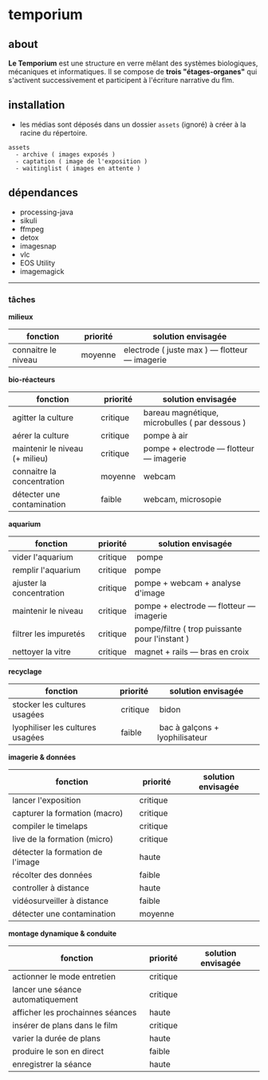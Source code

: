 # temporium

## about
**Le Temporium** est une structure en verre mêlant des systèmes biologiques, mécaniques et  informatiques. Il se compose de **trois "étages-organes"** qui s'activent successivement et participent à l'écriture narrative du flm.

## installation
- les médias sont déposés dans un dossier `assets` (ignoré) à créer à la racine du répertoire.

````
assets
  - archive ( images exposés ) 
  - captation ( image de l'exposition ) 
  - waitinglist ( images en attente )
````

## dépendances

- processing-java
- sikuli
- ffmpeg
- detox
- imagesnap
- vlc
- EOS Utility
- imagemagick

___

### tâches

**milieux**

| fonction                          | priorité | solution envisagée                                            |
| --------------------------------- | -------- |-------------------------------------------------------------- |
| connaitre le niveau               | moyenne  | electrode ( juste max ) — flotteur — imagerie                 |

**bio-réacteurs**

| fonction                          | priorité | solution envisagée                                            |
| --------------------------------- | -------- |-------------------------------------------------------------- |
| agitter la culture                | critique | bareau magnétique, microbulles ( par dessous )                |
| aérer la culture                  | critique | pompe à air                                                   |
| maintenir le niveau (+ milieu)    | critique | pompe + electrode — flotteur — imagerie                       |
| connaitre la concentration        | moyenne  | webcam                                                        |
| détecter une contamination        | faible   | webcam, microsopie                                            |

**aquarium**

| fonction                          | priorité | solution envisagée                                            |
| --------------------------------- | -------- |-------------------------------------------------------------- |
| vider l'aquarium                  | critique | pompe                                                         |
| remplir l'aquarium                | critique | pompe                                                         |
| ajuster la concentration          | critique | pompe + webcam + analyse d'image                              |
| maintenir le niveau               | critique | pompe + electrode — flotteur — imagerie                       | 
| filtrer les impuretés             | critique | pompe/filtre ( trop puissante pour l'instant )                |
| nettoyer la vitre                 | critique | magnet + rails — bras en croix                                | 

**recyclage**

| fonction                          | priorité | solution envisagée                                            |
| --------------------------------- | -------- |-------------------------------------------------------------- |
| stocker les cultures usagées      | critique | bidon                                                         |
| lyophiliser les cultures usagées  | faible   | bac à galçons + lyophilisateur                                |


**imagerie & données**

| fonction                          | priorité | solution envisagée                                            |
| --------------------------------- | -------- |-------------------------------------------------------------- |
| lancer l'exposition               | critique | |
| capturer la formation (macro)     | critique | |
| compiler le timelaps              | critique | |
| live de la formation (micro)      | critique | |
| détecter la formation de l'image  | haute    | |
| récolter des données              | faible   | |
| controller à distance             | haute    | |
| vidéosurveiller à distance        | faible   | |
| détecter une contamination        | moyenne  | | 

**montage dynamique & conduite**

| fonction                           | priorité | solution envisagée                                            |
| ---------------------------------- | -------- |-------------------------------------------------------------- |
| actionner le mode entretien        | critique | |
| lancer une séance automatiquement  | critique | | 
| afficher les prochainnes séances   | haute    | |
| insérer de plans dans le film      | critique | |
| varier la durée de plans           | haute    | |
| produire le son en direct          | faible   | |
| enregistrer la séance              | haute    | |
